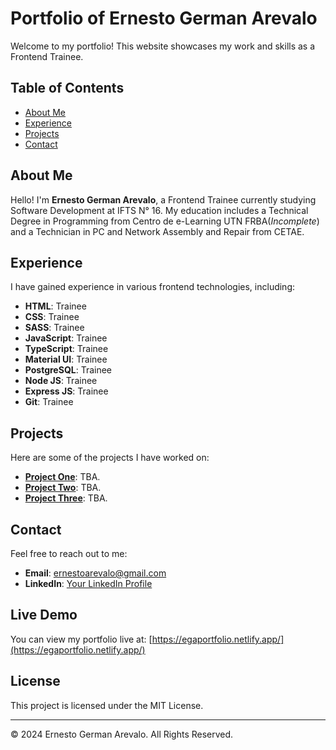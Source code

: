 # Portfolio of Ernesto German Arevalo

Welcome to my portfolio! This website showcases my work and skills as a Frontend Trainee.

## Table of Contents

- [About Me](#about-me)
- [Experience](#experience)
- [Projects](#projects)
- [Contact](#contact)

## About Me

Hello! I'm **Ernesto German Arevalo**, a Frontend Trainee currently studying Software Development at IFTS N° 16. My education includes a Technical Degree in Programming from Centro de e-Learning UTN FRBA(_Incomplete_) and a Technician in PC and Network Assembly and Repair from CETAE.

## Experience

I have gained experience in various frontend technologies, including:

- **HTML**: Trainee
- **CSS**: Trainee
- **SASS**: Trainee
- **JavaScript**: Trainee
- **TypeScript**: Trainee
- **Material UI**: Trainee
- **PostgreSQL**: Trainee
- **Node JS**: Trainee
- **Express JS**: Trainee
- **Git**: Trainee

## Projects

Here are some of the projects I have worked on:

- **[Project One](https://github.com/ernesarevalo)**: TBA.
- **[Project Two](https://github.com/ernesarevalo)**: TBA.
- **[Project Three](https://github.com/ernesarevalo)**: TBA.

## Contact

Feel free to reach out to me:

- **Email**: [ernestoarevalo@gmail.com](mailto:ernestoarevalo@gmail.com)
- **LinkedIn**: [Your LinkedIn Profile](https://linkedin.com/in/ernestoarevalo)

## Live Demo

You can view my portfolio live at: [https://egaportfolio.netlify.app/](https://egaportfolio.netlify.app/)

## License

This project is licensed under the MIT License.

---

© 2024 Ernesto German Arevalo. All Rights Reserved.
